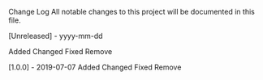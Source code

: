 Change Log
All notable changes to this project will be documented in this file.


[Unreleased] - yyyy-mm-dd

Added
Changed
Fixed
Remove

[1.0.0] - 2019-07-07
Added
Changed
Fixed
Remove